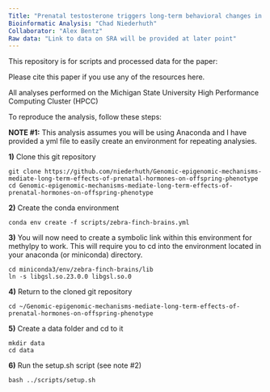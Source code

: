 ```yaml
---
Title: "Prenatal testosterone triggers long-term behavioral changes in male zebra finches: unravelling the neurogenomic mechanisms."
Bioinformatic Analysis: "Chad Niederhuth"
Collaborator: "Alex Bentz"
Raw data: "Link to data on SRA will be provided at later point"
---
```


This repository is for scripts and processed data for the paper:

Please cite this paper if you use any of the resources here.

All analyses performed on the Michigan State University High Performance Computing Cluster (HPCC)

To reproduce the analysis, follow these steps:

**NOTE #1:** This analysis assumes you will be using Anaconda and I have provided a yml file to easily create an environment for repeating analysies.

**1)** Clone this git repository

```
git clone https://github.com/niederhuth/Genomic-epigenomic-mechanisms-mediate-long-term-effects-of-prenatal-hormones-on-offspring-phenotype
cd Genomic-epigenomic-mechanisms-mediate-long-term-effects-of-prenatal-hormones-on-offspring-phenotype
```

**2)** Create the conda environment

```
conda env create -f scripts/zebra-finch-brains.yml
```

**3)** You will now need to create a symbolic link within this environment for methylpy to work. This will require you to cd into the environment located
in your anaconda (or miniconda) directory.

```
cd miniconda3/env/zebra-finch-brains/lib
ln -s libgsl.so.23.0.0 libgsl.so.0
```

**4)** Return to the cloned git repository

```
cd ~/Genomic-epigenomic-mechanisms-mediate-long-term-effects-of-prenatal-hormones-on-offspring-phenotype
```

**5)** Create a data folder and cd to it

```
mkdir data
cd data
```

**6)** Run the setup.sh script (see note #2)

```
bash ../scripts/setup.sh
```


